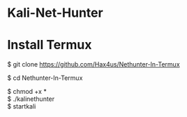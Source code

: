 # Kali-Net-Hunter
# Install Termux
$ git clone https://github.com/Hax4us/Nethunter-In-Termux

$ cd Nethunter-In-Termux

$ chmod +x *  
$ ./kalinethunter  
$ startkali
